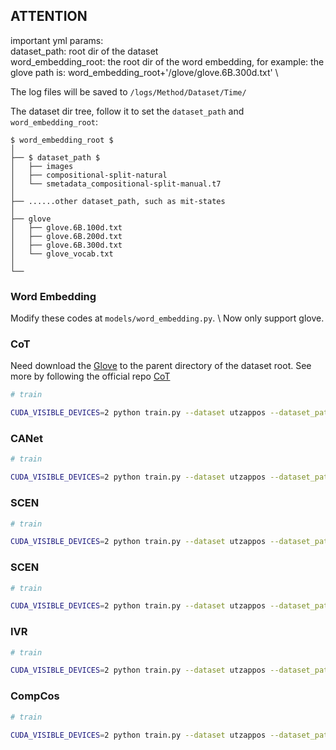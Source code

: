 
## ATTENTION

important yml params: \
dataset_path: root dir of the dataset \
word_embedding_root: the root dir of the word embedding, for example: the glove path is: word_embedding_root+'/glove/glove.6B.300d.txt' \


The log files will be saved to `/logs/Method/Dataset/Time/` 


The dataset dir tree, follow it to set the `dataset_path` and `word_embedding_root`:

```
$ word_embedding_root $
│
├── $ dataset_path $
│   ├── images
│   ├── compositional-split-natural 
│   └── smetadata_compositional-split-manual.t7
│
├── ......other dataset_path, such as mit-states
│
├── glove
│   ├── glove.6B.100d.txt
│   ├── glove.6B.200d.txt
│   ├── glove.6B.300d.txt
│   └── glove_vocab.txt
│
└──
```

### Word Embedding 

Modify these codes at `models/word_embedding.py`. \ 
Now only support glove.


### CoT
Need download the [Glove](https://drive.google.com/drive/folders/1BE2X70eNMIMkGYwhe01HA4c5jixUQdWd?usp=sharing) to the parent directory of the dataset root. 
See more by following the official repo [CoT](https://github.com/HanjaeKim98/CoT)

``` sh
# train

CUDA_VISIBLE_DEVICES=2 python train.py --dataset utzappos --dataset_path /data/sjh/dataset/ut-zappos --word_embedding_root /data/sjh/dataset/ --cfg configs/CoT.yml --batch_size 128 --test_batch_size 64 --splitname compositional-split-natural
```

### CANet
``` sh
# train

CUDA_VISIBLE_DEVICES=2 python train.py --dataset utzappos --dataset_path /data/sjh/dataset/ut-zappos --word_embedding_root /data/sjh/dataset/ --cfg configs/CANet.yml
```

### SCEN
``` sh
# train

CUDA_VISIBLE_DEVICES=2 python train.py --dataset utzappos --dataset_path /data/sjh/dataset/ut-zappos --word_embedding_root /data/sjh/dataset/ --cfg configs/SCEN.yml
```

### SCEN
``` sh
# train

CUDA_VISIBLE_DEVICES=2 python train.py --dataset utzappos --dataset_path /data/sjh/dataset/ut-zappos --word_embedding_root /data/sjh/dataset/ --cfg configs/SCEN.yml
```

### IVR
``` sh
# train

CUDA_VISIBLE_DEVICES=2 python train.py --dataset utzappos --dataset_path /data/sjh/dataset/ut-zappos --word_embedding_root /data/sjh/dataset/ --cfg configs/ivr.yml
```

### CompCos
``` sh
# train

CUDA_VISIBLE_DEVICES=2 python train.py --dataset utzappos --dataset_path /data/sjh/dataset/ut-zappos --word_embedding_root /data/sjh/dataset/ --cfg configs/CompCos.yml
```


